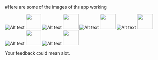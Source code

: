 #Here are some of the images of the app working

![Alt text](/assets/Image1.jpeg)
<img src="/assets/Image1.jpeg" width="50" height="50">
![Alt text](/assets/Image2.jpeg)
<img src="/path/to/image.jpg" width="50" height="50">
![Alt text](/assets/Image3.jpeg)
<img src="/path/to/image.jpg" width="50" height="50">
![Alt text](/assets/Image4.jpeg)
<img src="/path/to/image.jpg" width="50" height="50">
![Alt text](/assets/Image5.jpeg)
<img src="/path/to/image.jpg" width="50" height="50">
![Alt text](/assets/Image6.jpeg)
<img src="/path/to/image.jpg" width="50" height="50">

Your feedback could mean alot.
